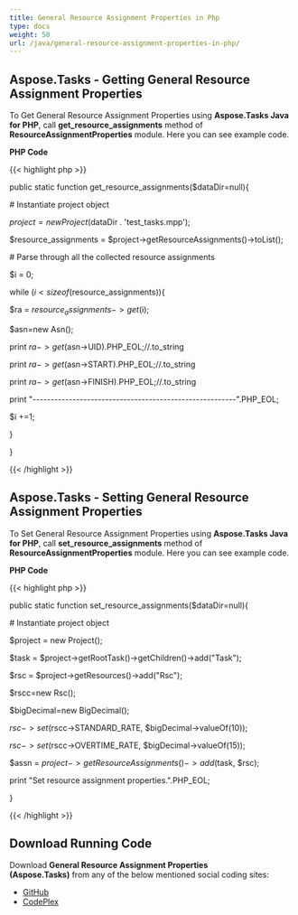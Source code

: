```yaml
---
title: General Resource Assignment Properties in Php
type: docs
weight: 50
url: /java/general-resource-assignment-properties-in-php/
---
```


## **Aspose.Tasks - Getting General Resource Assignment Properties**
To Get General Resource Assignment Properties using **Aspose.Tasks Java for PHP**, call **get_resource_assignments** method of **ResourceAssignmentProperties** module. Here you can see example code.

**PHP Code**

{{< highlight php >}}

 public static function get_resource_assignments($dataDir=null){

\# Instantiate project object

$project = new Project($dataDir . 'test_tasks.mpp');

$resource_assignments = $project->getResourceAssignments()->toList();

\# Parse through all the collected resource assignments

$i = 0;

while ($i < sizeof($resource_assignments)){

$ra = $resource_assignments->get($i);

$asn=new Asn();

print $ra->get($asn->UID).PHP_EOL;//.to_string

print $ra->get($asn->START).PHP_EOL;//.to_string

print $ra->get($asn->FINISH).PHP_EOL;//.to_string

print "--------------------------------------------------------".PHP_EOL;

$i +=1;

}

}


{{< /highlight >}}
## **Aspose.Tasks - Setting General Resource Assignment Properties**
To Set General Resource Assignment Properties using **Aspose.Tasks Java for PHP**, call **set_resource_assignments** method of **ResourceAssignmentProperties** module. Here you can see example code.

**PHP Code**

{{< highlight php >}}

 public static function set_resource_assignments($dataDir=null){

\# Instantiate project object

$project = new Project();

$task = $project->getRootTask()->getChildren()->add("Task");

$rsc = $project->getResources()->add("Rsc");

$rscc=new Rsc();

$bigDecimal=new BigDecimal();

$rsc->set($rscc->STANDARD_RATE, $bigDecimal->valueOf(10));

$rsc->set($rscc->OVERTIME_RATE, $bigDecimal->valueOf(15));

$assn = $project->getResourceAssignments()->add($task, $rsc);

print "Set resource assignment properties.".PHP_EOL;

}

{{< /highlight >}}
## **Download Running Code**
Download **General Resource Assignment Properties (Aspose.Tasks)** from any of the below mentioned social coding sites:

- [GitHub](https://github.com/aspose-tasks/Aspose.Tasks-for-Java/blob/master/Plugins/Aspose_Tasks_Java_for_PHP/src/aspose/tasks/WorkingWithResourceAssignments/ResourceAssignmentProperties.php)
- [CodePlex](https://asposetasksjavaphp.codeplex.com/SourceControl/latest#src/aspose/tasks/WorkingWithResourceAssignments/ResourceAssignmentProperties.php)
